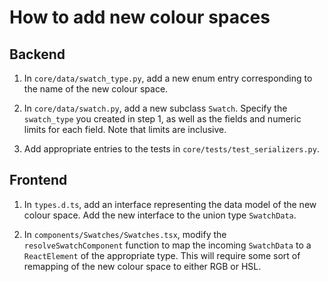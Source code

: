 # How to add new colour spaces

## Backend

1. In `core/data/swatch_type.py`, add a new enum entry corresponding to the name of the new colour space.

2. In `core/data/swatch.py`, add a new subclass `Swatch`. Specify the `swatch_type` you created in step 1, as well as the fields and numeric limits for each field. Note that limits are inclusive.

3. Add appropriate entries to the tests in `core/tests/test_serializers.py`.

## Frontend

1. In `types.d.ts`, add an interface representing the data model of the new colour space. Add the new interface to the union type `SwatchData`.

2. In `components/Swatches/Swatches.tsx`, modify the `resolveSwatchComponent` function to map the incoming `SwatchData` to a `ReactElement` of the appropriate type. This will require some sort of remapping of the new colour space to either RGB or HSL.

